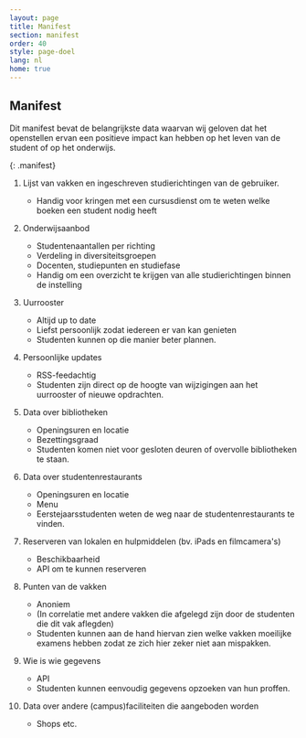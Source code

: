 ```yaml
---
layout: page
title: Manifest
section: manifest
order: 40
style: page-doel
lang: nl
home: true
---
```



## Manifest
Dit manifest bevat de belangrijkste data waarvan wij geloven dat het openstellen ervan een positieve impact
kan hebben op het leven van de student of op het onderwijs.

{: .manifest}
1. Lijst van vakken en ingeschreven studierichtingen van de gebruiker.
	- Handig voor kringen met een cursusdienst om te weten welke boeken een student nodig heeft

2. Onderwijsaanbod
    - Studentenaantallen per richting
    - Verdeling in diversiteitsgroepen
    - Docenten, studiepunten en studiefase
    - Handig om een overzicht te krijgen van alle studierichtingen binnen de instelling

3. Uurrooster
	- Altijd up to date
	- Liefst persoonlijk zodat iedereen er van kan genieten
	- Studenten kunnen op die manier beter plannen.

4. Persoonlijke updates
	- RSS-feedachtig
    - Studenten zijn direct op de hoogte van wijzigingen aan het uurrooster of nieuwe opdrachten.

5. Data over bibliotheken
	- Openingsuren en locatie
	- Bezettingsgraad
	- Studenten komen niet voor gesloten deuren of overvolle bibliotheken te staan.

6. Data over studentenrestaurants
	- Openingsuren en locatie
	- Menu
	- Eerstejaarsstudenten weten de weg naar de studentenrestaurants te vinden.

7. Reserveren van lokalen en hulpmiddelen (bv. iPads en filmcamera's)
	- Beschikbaarheid
	- API om te kunnen reserveren

8. Punten van de vakken
	- Anoniem
	- (In correlatie met andere vakken die afgelegd zijn door de studenten die dit vak aflegden)
	- Studenten kunnen aan de hand hiervan zien welke vakken moeilijke examens hebben zodat ze zich hier zeker niet aan mispakken.

9. Wie is wie gegevens
	- API
	- Studenten kunnen eenvoudig gegevens opzoeken van hun proffen.

10. Data over andere (campus)faciliteiten die aangeboden worden
	- Shops etc.